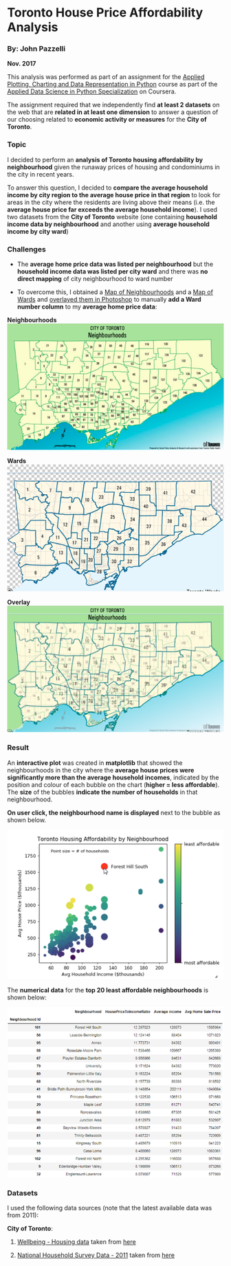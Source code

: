 # Toronto House Price Affordability Analysis
### By:  John Pazzelli
**Nov. 2017**

This analysis was performed as part of an assignment for the [Applied Plotting, Charting and Data Representation in Python](https://www.coursera.org/learn/python-plotting) course as part of the [Applied Data Science in Python Specialization](https://www.coursera.org/specializations/data-science-python) on Coursera.  

The assignment required that we independently find **at least 2 datasets** on the web that are **related in at least one dimension** to answer a question of our choosing related to **economic activity or measures** for the **City of Toronto**.  

### Topic
I decided to perform an **analysis of Toronto housing affordability by neighbourhood** given the runaway prices of housing and condominiums in the city in recent years.

To answer this question, I decided to **compare the average household income by city region to the average house price in that region** to look for areas in the city where the residents are living above their means (i.e. the **average house price far exceeds the average household income**).  I used two datasets from the **City of Toronto** website (one containing **household income data by neighbourhood** and another using **average household income by city ward**)

### Challenges
- The **average home price data was listed per neighbourhood** but the **household income data was listed per city ward** and there was **no direct mapping** of city neighbourhood to ward number

- To overcome this, I obtained a [Map of Neighbourhoods](https://www.toronto.ca/city-government/data-research-maps/neighbourhoods-communities/neighbourhood-profiles/) and a [Map of Wards](https://www.toronto.ca/city-government/data-research-maps/neighbourhoods-communities/ward-profiles/) and [overlayed them in Photoshop](https://github.com/JP-DataScienceProjects/TorontoHousingAffordabilityAnalysis/blob/master/Screenshots/Overlay.png) to manually **add a Ward number column** to my **average home price data**:

**Neighbourhoods**  
![alt text](https://github.com/JP-DataScienceProjects/TorontoHousingAffordabilityAnalysis/blob/master/Screenshots/Neighbourhoods.png)

**Wards**  
![alt text](https://github.com/JP-DataScienceProjects/TorontoHousingAffordabilityAnalysis/blob/master/Screenshots/Wards.png)

**Overlay**  
![alt text](https://github.com/JP-DataScienceProjects/TorontoHousingAffordabilityAnalysis/blob/master/Screenshots/Overlay.png)

### Result
An **interactive plot** was created in **matplotlib** that showed the neighbourhoods in the city where the **average house prices were significantly more than the average household incomes**, indicated by the position and colour of each bubble on the chart (**higher = less affordable**).  The **size** of the bubbles **indicate the number of households** in that neighbourhood.  

**On user click, the neighbourhood name is displayed** next to the bubble as shown below.

![alt text](https://github.com/JP-DataScienceProjects/TorontoHousingAffordabilityAnalysis/blob/master/Screenshots/FinalPlot.png)

The **numerical data** for the **top 20 least affordable neighbourhoods** is shown below:

![alt text](https://github.com/JP-DataScienceProjects/TorontoHousingAffordabilityAnalysis/blob/master/Screenshots/FinalTable.png)

### Datasets
I used the following data sources (note that the latest available data was from 2011):

**City of Toronto**:
1. [Wellbeing - Housing data](http://opendata.toronto.ca/social.development/wellbeing/WB-Housing.xlsx) taken from [here](https://www.toronto.ca/city-government/data-research-maps/open-data/open-data-catalogue/#0ee5007f-7c8b-5107-7fa8-24de3ae06f22)

2. [National Household Survey Data - 2011](http://opendata.toronto.ca/it/com/Ward%20Profiles%20-%20NHS_2011.xlsx) taken from [here](https://www.toronto.ca/city-government/data-research-maps/open-data/open-data-catalogue/#0dcc4b06-b0e8-3db3-80d0-a10aed2a0312) 
